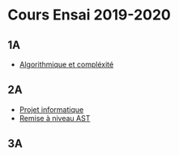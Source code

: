# Cours Ensai 2019-2020

## 1A

- [Algorithmique et compléxité](1A/Algorithmique-complexite.md)

## 2A

- [Projet informatique](2A/Projet-informatique.md)
- [Remise à niveau AST](2A/Remise-a-niveau.md)

## 3A